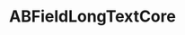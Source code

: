 ---
title: ABFieldLongTextCore
layout: module
mod: 'module:ABFieldLongTextCore'
category: core-dataFields
---